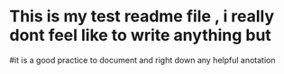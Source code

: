 # This is my test readme file , i really dont feel like to write anything but
#it is a good practice to document and right down any helpful anotation
